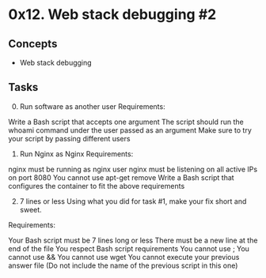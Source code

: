# 0x12. Web stack debugging #2

## Concepts
+ Web stack debugging

## Tasks
0. Run software as another user
Requirements:

Write a Bash script that accepts one argument
The script should run the whoami command under the user
passed as an argument
Make sure to try your script by passing different users

1. Run Nginx as Nginx
Requirements:

nginx must be running as nginx user
nginx must be listening on all active IPs on port 8080
You cannot use apt-get remove
Write a Bash script that configures the container to fit
the above requirements

2. 7 lines or less
Using what you did for task #1, make your fix short and sweet.

Requirements:

Your Bash script must be 7 lines long or less
There must be a new line at the end of the file
You respect Bash script requirements
You cannot use ;
You cannot use &&
You cannot use wget
You cannot execute your previous answer file (Do not include
the name of the previous script in this one)
